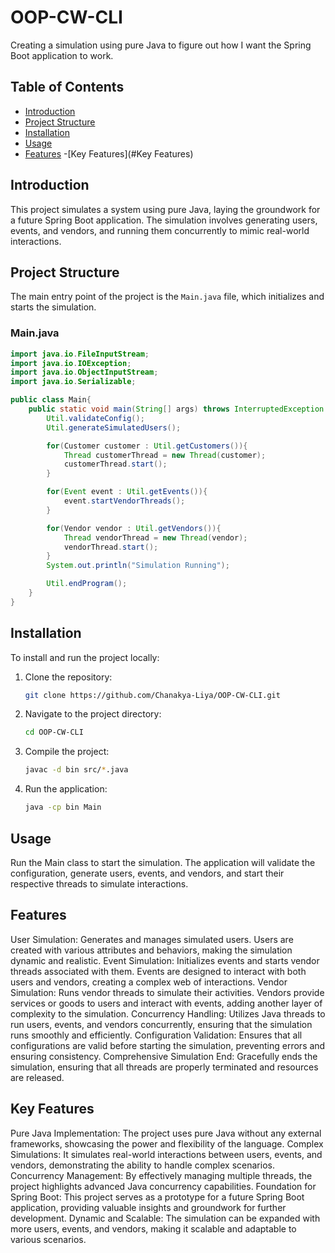 # OOP-CW-CLI

Creating a simulation using pure Java to figure out how I want the Spring Boot application to work.

## Table of Contents

- [Introduction](#introduction)
- [Project Structure](#project-structure)
- [Installation](#installation)
- [Usage](#usage)
- [Features](#features)
-[Key Features](#Key Features)

## Introduction

This project simulates a system using pure Java, laying the groundwork for a future Spring Boot application. The simulation involves generating users, events, and vendors, and running them concurrently to mimic real-world interactions.

## Project Structure

The main entry point of the project is the `Main.java` file, which initializes and starts the simulation.

### Main.java

```java
import java.io.FileInputStream;
import java.io.IOException;
import java.io.ObjectInputStream;
import java.io.Serializable;

public class Main{
    public static void main(String[] args) throws InterruptedException {
        Util.validateConfig();
        Util.generateSimulatedUsers();

        for(Customer customer : Util.getCustomers()){
            Thread customerThread = new Thread(customer);
            customerThread.start();
        }

        for(Event event : Util.getEvents()){
            event.startVendorThreads();
        }

        for(Vendor vendor : Util.getVendors()){
            Thread vendorThread = new Thread(vendor);
            vendorThread.start();
        }
        System.out.println("Simulation Running");

        Util.endProgram();
    }
}
```

## Installation

To install and run the project locally:

1. Clone the repository:
    ```sh
    git clone https://github.com/Chanakya-Liya/OOP-CW-CLI.git
    ```
2. Navigate to the project directory:
    ```sh
    cd OOP-CW-CLI
    ```
3. Compile the project:
    ```sh
    javac -d bin src/*.java
    ```
4. Run the application:
    ```sh
    java -cp bin Main
    ```

## Usage
Run the Main class to start the simulation. The application will validate the configuration, generate users, events, and vendors, and start their respective threads to simulate interactions.

## Features
User Simulation: Generates and manages simulated users. Users are created with various attributes and behaviors, making the simulation dynamic and realistic.
Event Simulation: Initializes events and starts vendor threads associated with them. Events are designed to interact with both users and vendors, creating a complex web of interactions.
Vendor Simulation: Runs vendor threads to simulate their activities. Vendors provide services or goods to users and interact with events, adding another layer of complexity to the simulation.
Concurrency Handling: Utilizes Java threads to run users, events, and vendors concurrently, ensuring that the simulation runs smoothly and efficiently.
Configuration Validation: Ensures that all configurations are valid before starting the simulation, preventing errors and ensuring consistency.
Comprehensive Simulation End: Gracefully ends the simulation, ensuring that all threads are properly terminated and resources are released. 

## Key Features
Pure Java Implementation: The project uses pure Java without any external frameworks, showcasing the power and flexibility of the language.
Complex Simulations: It simulates real-world interactions between users, events, and vendors, demonstrating the ability to handle complex scenarios.
Concurrency Management: By effectively managing multiple threads, the project highlights advanced Java concurrency capabilities.
Foundation for Spring Boot: This project serves as a prototype for a future Spring Boot application, providing valuable insights and groundwork for further development.
Dynamic and Scalable: The simulation can be expanded with more users, events, and vendors, making it scalable and adaptable to various scenarios.
